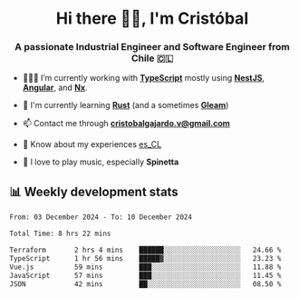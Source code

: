 <h1 align="center">Hi there ✌🏻, I'm Cristóbal</h1>
<h3 align="center">A passionate Industrial Engineer and Software Engineer from Chile 🇨🇱</h3>

- 🧑🏻‍💻 I’m currently working with **[TypeScript](https://www.typescriptlang.org)** mostly using **[NestJS](https://nestjs.com)**, **[Angular](https://angular.io)**, and **[Nx](https://nx.dev)**.

- 🌱 I'm currently learning **[Rust](https://www.rust-lang.org)** (and a sometimes **[Gleam](https://gleam.run/)**)

- 📫 Contact me through **cristobalgajardo.v@gmail.com**

- 📄 Know about my experiences [es_CL](https://bit.ly/cv-cristobal-gajardo)

- 🎸 I love to play music, especially **Spinetta**

## 📊 Weekly development stats

<!--START_SECTION:waka-->

```txt
From: 03 December 2024 - To: 10 December 2024

Total Time: 8 hrs 22 mins

Terraform       2 hrs 4 mins    ██████░░░░░░░░░░░░░░░░░░░   24.66 %
TypeScript      1 hr 56 mins    █████▓░░░░░░░░░░░░░░░░░░░   23.23 %
Vue.js          59 mins         ███░░░░░░░░░░░░░░░░░░░░░░   11.88 %
JavaScript      57 mins         ███░░░░░░░░░░░░░░░░░░░░░░   11.45 %
JSON            42 mins         ██░░░░░░░░░░░░░░░░░░░░░░░   08.50 %
```

<!--END_SECTION:waka-->
